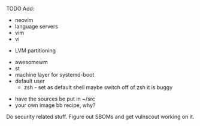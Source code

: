 
TODO Add:
 <!-- - bash -->
 <!-- - zsh -->
 <!-- - tmux -->
 - neovim
 - language servers
 - vim
 - vi
 <!-- - GNU core utils -->
 - LVM partitioning
 <!-- - xserver -->
 - awesomewm
 - st
 - machine layer for systemd-boot
 - default user
     - zsh - set as default shell
       maybe switch off of zsh it is buggy
 <!-- - have Capslock be Capslock and escape since esc esc would have no effect  -->
 <!--   but then you just always have to double escape! -->
 - have the sources be put in ~/src
 - your own image bb recipe, why?

Do security related stuff. Figure out SBOMs and get vulnscout working on it.
